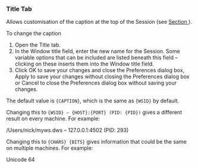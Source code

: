 



### Title Tab


Allows customisation of the caption at the top of the Session (see [Section ](caption.md#)).


To change the caption

1. Open the Title tab.
2. In the Window title field, enter the new name for the Session. Some variable options that can be included are listed beneath this field – clicking on these inserts them into the Window title field.
3. Click OK to save your changes and close the Preferences dialog box, Apply to save your changes without closing the Preferences dialog box or Cancel to close the Preferences dialog box without saving your changes.




The default value is `{CAPTION}`, which is the same as `{WSID}` by default.


Changing this to `{WSID} – {HOST}:{PORT} (PID: {PID})` gives a different result on every machine. For example:


/Users/nick/myws.dws – 127.0.0.1:4502 (PID: 293)


Changing this to `{CHARS} {BITS}` gives information that could be the same on multiple machines. For example:


Unicode 64


